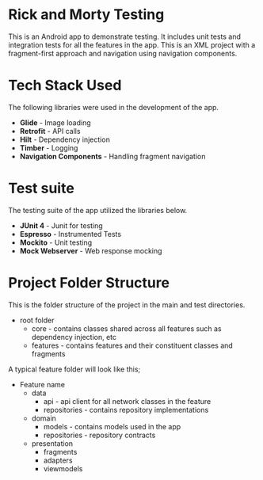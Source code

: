 # Rick and Morty Testing
This is an Android app to demonstrate testing. It includes unit tests and integration tests for all the features in the app. This is an XML project with a fragment-first approach and navigation using navigation components.


# Tech Stack Used
The following libraries were used in the development of the app.
- **Glide** - Image loading
- **Retrofit** - API calls
- **Hilt** - Dependency injection
- **Timber** - Logging
- **Navigation Components** - Handling fragment navigation


# Test suite
The testing suite of the app utilized the libraries below.
- **JUnit 4** - Junit for testing
- **Espresso** - Instrumented Tests
- **Mockito** - Unit testing
- **Mock Webserver** - Web response mocking


# Project Folder Structure
This is the folder structure of the project in the main and test directories.
- root folder
    - core - contains classes shared across all features such as dependency injection, etc
    - features - contains features and their constituent classes and fragments

A typical feature folder will look like this;
- Feature name
    - data
        - api - api client for all network classes in the feature
        - repositories - contains repository implementations
    - domain
        - models - contains models used in the app
        - repositories - repository contracts
    - presentation
        - fragments
        - adapters
        - viewmodels



